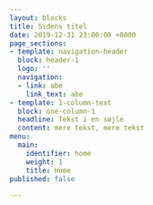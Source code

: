 ```yaml
---
layout: blocks
title: Sidens titel
date: 2019-12-31 23:00:00 +0000
page_sections:
- template: navigation-header
  block: header-1
  logo: ''
  navigation:
  - link: abe
    link_text: abe
- template: 1-column-text
  block: one-column-1
  headline: Tekst i en søjle
  content: mere tekst, mere tekst
menu:
  main:
    identifier: home
    weight: 1
    title: Home
published: false

---
```

